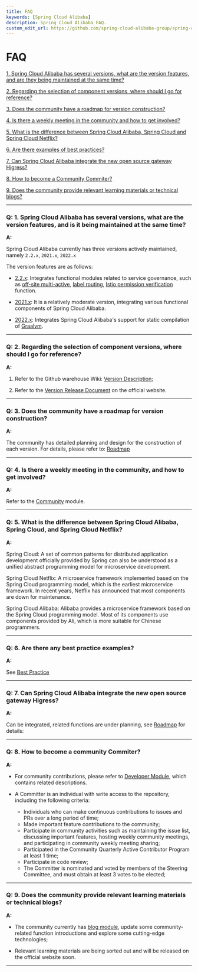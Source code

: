 ```yaml
---
title: FAQ
keywords: [Spring Cloud Alibaba]
description: Spring Cloud Alibaba FAQ.
custom_edit_url: https://github.com/spring-cloud-alibaba-group/spring-cloud-alibaba-group.github.io/blob/master/i18n/zh-cn/docusaurus-plugin-content-docs/current/overview/faq.md
---
```


# FAQ

<a href="#1" target="_self">1. Spring Cloud Alibaba has several versions, what are the version features, and are they being maintained at the same time? </a>
<br/>

<a href="#2" target="_self">2. Regarding the selection of component versions, where should I go for reference? </a>
<br/>

<a href="#3" target="_self">3. Does the community have a roadmap for version construction? </a>
<br/>

<a href="#4" target="_self">4. Is there a weekly meeting in the community and how to get involved? </a>
<br/>

<a href="#5" target="_self">5. What is the difference between Spring Cloud Alibaba, Spring Cloud and Spring Cloud Netflix? </a>
<br/>

<a href="#6" target="_self">6. Are there examples of best practices? </a>
<br/>

<a href="#7" target="_self">7. Can Spring Cloud Alibaba integrate the new open source gateway Higress? </a>
<br/>

<a href="#8" target="_self">8. How to become a Community Commiter? </a>
<br/>

<a href="#9" target="_self">9. Does the community provide relevant learning materials or technical blogs? </a>
<br/>

***********

<h3 id='1'>Q: 1. Spring Cloud Alibaba has several versions, what are the version features, and is it being maintained at the same time? </h3>

**A:**

Spring Cloud Alibaba currently has three versions actively maintained, namely `2.2.x`, `2021.x`, `2022.x`

The version features are as follows:

- [2.2.x](https://github.com/alibaba/spring-cloud-alibaba/tree/2.2.x): Integrates functional modules related to service governance, such as [off-site multi-active](https://github.com/alibaba/spring-cloud-alibaba/tree/2.2.x/spring-cloud-alibaba-examples/appactive-example), [label routing](https://github.com/alibaba/spring-cloud-alibaba/tree/2.2.x/spring-cloud-alibaba-examples/governance-example/label-routing-example), [Istio permission verification](https://github.com/alibaba/spring-cloud-alibaba/tree/2.2.x/spring-cloud-alibaba-examples/governance-example/authentication-example) function.

- [2021.x](https://github.com/alibaba/spring-cloud-alibaba/tree/2021.x): It is a relatively moderate version, integrating various functional components of Spring Cloud Alibaba.

- [2022.x](https://github.com/alibaba/spring-cloud-alibaba): Integrates Spring Cloud Alibaba's support for static compilation of [Graalvm](https://www.graalvm.org/).

***********

<h3 id='2'>Q: 2. Regarding the selection of component versions, where should I go for reference? </h3>

**A:**

1. Refer to the Github warehouse Wiki: [Version Description](https://github.com/alibaba/spring-cloud-alibaba/wiki/%E7%89%88%E6%9C%AC%E8%AF%B4%E6%98%8E);

2. Refer to the [Version Release Document](./version-explain.md) on the official website.

********
<h3 id='3'>Q: 3. Does the community have a roadmap for version construction? </h3>

**A:**

The community has detailed planning and design for the construction of each version. For details, please refer to: [Roadmap](./roadmap/doc/doc.md)

***********

<h3 id='4'>Q: 4. Is there a weekly meeting in the community, and how to get involved? </h3>

**A:**

<!-- todo: need to update the connection, can not connect through the relative path -->

Refer to the [Community](../../../community/community-weekly-meeting/attend-a-meeting) module.

***********

<h3 id='5'>Q: 5. What is the difference between Spring Cloud Alibaba, Spring Cloud, and Spring Cloud Netflix? </h3>

**A:**

Spring Cloud: A set of common patterns for distributed application development officially provided by Spring can also be understood as a unified abstract programming model for microservice development.

Spring Cloud Netflix: A microservice framework implemented based on the Spring Cloud programming model, which is the earliest microservice framework. In recent years, Netflix has announced that most components are down for maintenance.

Spring Cloud Alibaba: Alibaba provides a microservice framework based on the Spring Cloud programming model. Most of its components use components provided by Ali, which is more suitable for Chinese programmers.

***********

<h3 id='6'>Q: 6. Are there any best practice examples? </h3>

**A:**

See [Best Practice](../best-practice/integrated-example.md)

***********

<h3 id='7'>Q: 7. Can Spring Cloud Alibaba integrate the new open source gateway Higress? </h3>

**A:**

Can be integrated, related functions are under planning, see [Roadmap](./roadmap/doc/doc.md) for details:

***********

<h3 id='8'>Q: 8. How to become a community Commiter? </h3>

**A:**

<!-- todo: need to update the connection, can not connect through the relative path -->

- For community contributions, please refer to [Developer Module](../../../community/developer/contributor-guide/new-contributor-guide_dev), which contains related descriptions.

- A Committer is an individual with write access to the repository, including the following criteria:

     - Individuals who can make continuous contributions to issues and PRs over a long period of time;
     - Made important feature contributions to the community;
     - Participate in community activities such as maintaining the issue list, discussing important features, hosting weekly community meetings, and participating in community weekly meeting sharing;
     - Participated in the Community Quarterly Active Contributor Program at least 1 time;
     - Participate in code review;
     - The Committer is nominated and voted by members of the Steering Committee, and must obtain at least 3 votes to be elected;

***********

<h3 id='9'>Q: 9. Does the community provide relevant learning materials or technical blogs? </h3>

**A:**

<!-- todo: need to update the connection, can not connect through the relative path -->

- The community currently has [blog module](../../../blog/SCA-Proxyless-Mesh), update some community-related function introductions and explore some cutting-edge technologies;

- Relevant learning materials are being sorted out and will be released on the official website soon.

***********
